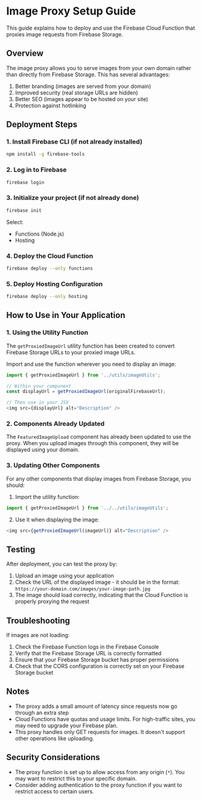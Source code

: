 # Image Proxy Setup Guide

This guide explains how to deploy and use the Firebase Cloud Function that proxies image requests from Firebase Storage.

## Overview

The image proxy allows you to serve images from your own domain rather than directly from Firebase Storage. This has several advantages:

1. Better branding (images are served from your domain)
2. Improved security (real storage URLs are hidden)
3. Better SEO (images appear to be hosted on your site)
4. Protection against hotlinking

## Deployment Steps

### 1. Install Firebase CLI (if not already installed)

```bash
npm install -g firebase-tools
```

### 2. Log in to Firebase

```bash
firebase login
```

### 3. Initialize your project (if not already done)

```bash
firebase init
```

Select:
- Functions (Node.js)
- Hosting

### 4. Deploy the Cloud Function

```bash
firebase deploy --only functions
```

### 5. Deploy Hosting Configuration

```bash
firebase deploy --only hosting
```

## How to Use in Your Application

### 1. Using the Utility Function

The `getProxiedImageUrl` utility function has been created to convert Firebase Storage URLs to your proxied image URLs.

Import and use the function wherever you need to display an image:

```typescript
import { getProxiedImageUrl } from '../utils/imageUtils';

// Within your component
const displayUrl = getProxiedImageUrl(originalFirebaseUrl);

// Then use in your JSX
<img src={displayUrl} alt="Description" />
```

### 2. Components Already Updated

The `FeaturedImageUpload` component has already been updated to use the proxy. When you upload images through this component, they will be displayed using your domain.

### 3. Updating Other Components

For any other components that display images from Firebase Storage, you should:

1. Import the utility function:
```typescript
import { getProxiedImageUrl } from '../../utils/imageUtils';
```

2. Use it when displaying the image:
```typescript
<img src={getProxiedImageUrl(imageUrl)} alt="Description" />
```

## Testing

After deployment, you can test the proxy by:

1. Upload an image using your application
2. Check the URL of the displayed image - it should be in the format: `https://your-domain.com/images/your-image-path.jpg`
3. The image should load correctly, indicating that the Cloud Function is properly proxying the request

## Troubleshooting

If images are not loading:

1. Check the Firebase Function logs in the Firebase Console
2. Verify that the Firebase Storage URL is correctly formatted
3. Ensure that your Firebase Storage bucket has proper permissions
4. Check that the CORS configuration is correctly set on your Firebase Storage bucket

## Notes

- The proxy adds a small amount of latency since requests now go through an extra step
- Cloud Functions have quotas and usage limits. For high-traffic sites, you may need to upgrade your Firebase plan.
- This proxy handles only GET requests for images. It doesn't support other operations like uploading.

## Security Considerations

- The proxy function is set up to allow access from any origin (`*`). You may want to restrict this to your specific domain.
- Consider adding authentication to the proxy function if you want to restrict access to certain users. 